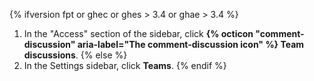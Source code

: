 {% ifversion fpt or ghec or ghes > 3.4 or ghae > 3.4 %}
1. In the "Access" section of the sidebar, click **{% octicon "comment-discussion" aria-label="The comment-discussion icon" %} Team discussions**.
{% else %}
1. In the Settings sidebar, click **Teams**.
{% endif %}
